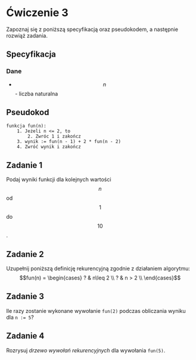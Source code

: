 # Ćwiczenie 3

Zapoznaj się z poniższą specyfikacją oraz pseudokodem, a następnie rozwiąż zadania.

## Specyfikacja

### Dane

* $$n$$ - liczba naturalna

## Pseudokod

```
funkcja fun(n):
    1. Jeżeli n <= 2, to
        2. Zwróc 1 i zakończ
    3. wynik := fun(n - 1) + 2 * fun(n - 2)
    4. Zwróć wynik i zakończ
```

## Zadanie 1

Podaj wyniki funkcji dla kolejnych wartości $$n$$ od $$1$$ do $$10$$.

## Zadanie 2

Uzupełnij poniższą definicję rekurencyjną zgodnie z działaniem algorytmu:
$$fun(n) =  \begin{cases}        ? & n\leq 2 \\       ? & n > 2 \\    \end{cases}$$ 

## Zadanie 3

Ile razy zostanie wykonane wywołanie `fun(2)` podczas obliczania wyniku dla `n := 5`?

## Zadanie 4

Rozrysuj *drzewo wywołań rekurencyjnych* dla wywołania `fun(5)`.
